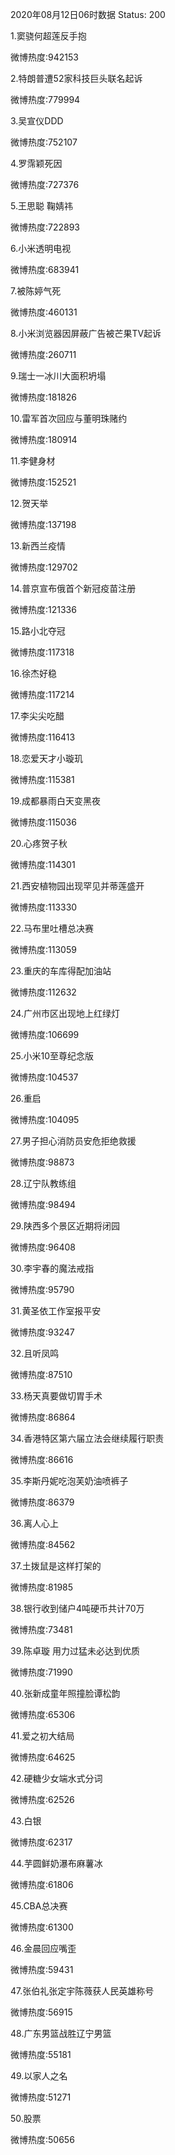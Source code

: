 2020年08月12日06时数据
Status: 200

1.窦骁何超莲反手抱

微博热度:942153

2.特朗普遭52家科技巨头联名起诉

微博热度:779994

3.吴宣仪DDD

微博热度:752107

4.罗霈颖死因

微博热度:727376

5.王思聪 鞠婧祎

微博热度:722893

6.小米透明电视

微博热度:683941

7.被陈婷气死

微博热度:460131

8.小米浏览器因屏蔽广告被芒果TV起诉

微博热度:260711

9.瑞士一冰川大面积坍塌

微博热度:181826

10.雷军首次回应与董明珠赌约

微博热度:180914

11.李健身材

微博热度:152521

12.贺天举

微博热度:137198

13.新西兰疫情

微博热度:129702

14.普京宣布俄首个新冠疫苗注册

微博热度:121336

15.路小北夺冠

微博热度:117318

16.徐杰好稳

微博热度:117214

17.李尖尖吃醋

微博热度:116413

18.恋爱天才小璇玑

微博热度:115381

19.成都暴雨白天变黑夜

微博热度:115036

20.心疼贺子秋

微博热度:114301

21.西安植物园出现罕见并蒂莲盛开

微博热度:113330

22.马布里吐槽总决赛

微博热度:113059

23.重庆的车库得配加油站

微博热度:112632

24.广州市区出现地上红绿灯

微博热度:106699

25.小米10至尊纪念版

微博热度:104537

26.重启

微博热度:104095

27.男子担心消防员安危拒绝救援

微博热度:98873

28.辽宁队教练组

微博热度:98494

29.陕西多个景区近期将闭园

微博热度:96408

30.李宇春的魔法戒指

微博热度:95790

31.黄圣依工作室报平安

微博热度:93247

32.且听凤鸣

微博热度:87510

33.杨天真要做切胃手术

微博热度:86864

34.香港特区第六届立法会继续履行职责

微博热度:86616

35.李斯丹妮吃泡芙奶油喷裤子

微博热度:86379

36.离人心上

微博热度:84562

37.土拨鼠是这样打架的

微博热度:81985

38.银行收到储户4吨硬币共计70万

微博热度:73481

39.陈卓璇 用力过猛未必达到优质

微博热度:71990

40.张新成童年照撞脸谭松韵

微博热度:65306

41.爱之初大结局

微博热度:64625

42.硬糖少女端水式分词

微博热度:62526

43.白银

微博热度:62317

44.芋圆鲜奶瀑布麻薯冰

微博热度:61806

45.CBA总决赛

微博热度:61300

46.金晨回应嘴歪

微博热度:59431

47.张伯礼张定宇陈薇获人民英雄称号

微博热度:56915

48.广东男篮战胜辽宁男篮

微博热度:55181

49.以家人之名

微博热度:51271

50.股票

微博热度:50656

